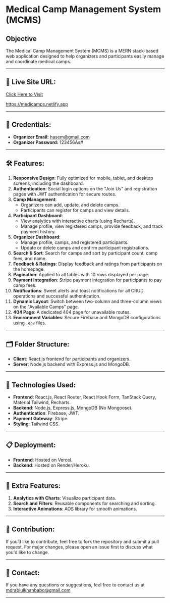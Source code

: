 # Medical Camp Management System (MCMS)

## Objective
The Medical Camp Management System (MCMS) is a MERN stack-based web application designed to help organizers and participants easily manage and coordinate medical camps.

---

## 🚀 Live Site URL:
[Click Here to Visit](https://medicamps.netlify.app)



https://medicamps.netlify.app

---

## 🔑 Credentials:
- **Organizer Email:** hasem@gmail.com
- **Organizer Password:** 123456As#

---

## 🛠️ Features:
1. **Responsive Design**: Fully optimized for mobile, tablet, and desktop screens, including the dashboard.
2. **Authentication**: Social login options on the "Join Us" and registration pages with JWT authentication for secure routes.
3. **Camp Management**:
   - Organizers can add, update, and delete camps.
   - Participants can register for camps and view details.
4. **Participant Dashboard**:
   - View analytics with interactive charts (using Recharts).
   - Manage profile, view registered camps, provide feedback, and track payment history.
5. **Organizer Dashboard**:
   - Manage profile, camps, and registered participants.
   - Update or delete camps and confirm participant registrations.
6. **Search & Sort**: Search for camps and sort by participant count, camp fees, and name.
7. **Feedback & Ratings**: Display feedback and ratings from participants on the homepage.
8. **Pagination**: Applied to all tables with 10 rows displayed per page.
9. **Payment Integration**: Stripe payment integration for participants to pay camp fees.
10. **Notifications**: Sweet alerts and toast notifications for all CRUD operations and successful authentication.
11. **Dynamic Layout**: Switch between two-column and three-column views on the "Available Camps" page.
12. **404 Page**: A dedicated 404 page for unavailable routes.
13. **Environment Variables**: Secure Firebase and MongoDB configurations using `.env` files.

---

## 🗂️ Folder Structure:
- **Client**: React.js frontend for participants and organizers.
- **Server**: Node.js backend with Express.js and MongoDB.

---

## 🔨 Technologies Used:
- **Frontend**: React.js, React Router, React Hook Form, TanStack Query, Material Tailwind, Recharts.
- **Backend**: Node.js, Express.js, MongoDB (No Mongoose).
- **Authentication**: Firebase, JWT.
- **Payment Gateway**: Stripe.
- **Styling**: Tailwind CSS.

---

## 📋 Deployment:
- **Frontend**: Hosted on Vercel.
- **Backend**: Hosted on Render/Heroku.

---

## 🌟 Extra Features:
1. **Analytics with Charts**: Visualize participant data.
2. **Search and Filters**: Reusable components for searching and sorting.
3. **Interactive Animations**: AOS library for smooth animations.

---

## 🤝 Contribution:
If you’d like to contribute, feel free to fork the repository and submit a pull request. For major changes, please open an issue first to discuss what you'd like to change.

---

## 📧 Contact:
If you have any questions or suggestions, feel free to contact us at mdrabiulkhanbabo@gmail.com

---
